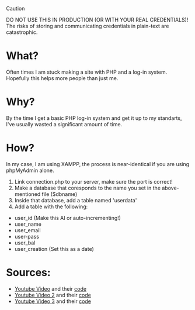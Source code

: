 > [!CAUTION]
> DO NOT USE THIS IN PRODUCTION (OR WITH YOUR REAL CREDENTIALS)! The risks of storing and communicating credentials in plain-text are catastrophic.

# What?
Often times I am stuck making a site with PHP and a log-in system.
Hopefully this helps more people than just me.

# Why?
By the time I get a basic PHP log-in system and get it up to my standarts, I've usually wasted a significant amount of time.

# How?
In my case, I am using XAMPP, the process is near-identical if you are using phpMyAdmin alone.
1) Link connection.php to your server, make sure the port is correct!
2) Make a database that coresponds to the name you set in the above-mentioned file ($dbname)
3) Inside that database, add a table named 'userdata'
4) Add a table with the following:
 - user_id (Make this AI or auto-incrementing!)
 - user_name
 - user_email
 - user-pass
 - user_bal
 - user_creation (Set this as a date)

# Sources:
 - [Youtube Video](https://www.youtube.com/watch?v=hQPBeS4xlxg) and their [code](https://github.com/Rijushree123/Youtube-V/tree/main/phptut)
 - [Youtube Video 2](https://www.youtube.com/watch?v=rHs0b2MaNpg) and their [code](https://github.com/francis-njenga/login-form-with-database-connection)
 - [Youtube Video 3](https://www.youtube.com/watch?v=WYufSGgaCZ8&t=208s) and their [code](https://drive.google.com/file/d/15ZrwKt7D891-5V3tzNH8XzOTA7cfFQPH/view)
